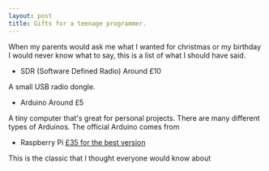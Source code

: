 ```yaml
---
layout: post
title: Gifts for a teenage programmer. 
---
```


When my parents would ask me what I wanted for christmas or my birthday I would never know what to say, this is a list of what I should have said. 

* SDR (Software Defined Radio) Around £10

A small USB radio dongle. 

* Arduino Around £5

A tiny computer that's great for personal projects. 
There are many different types of Arduinos. 
The official Arduino comes from 

* Raspberry Pi [£35 for the best version](https://www.amazon.co.uk/Raspberry-Pi-Model-64-Bit-Processor/dp/B07BDR5PDW/ref=sr_1_3/259-1013276-3647858?ie=UTF8&qid=1531652249&sr=8-3&keywords=rasberry+pi)

This is the classic that I thought everyone would know about 

